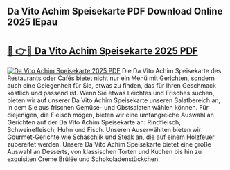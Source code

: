 ## Da Vito Achim Speisekarte PDF Download Online 2025 IEpau

# <h2><a href="http://gcbji8.nevu.top/?p=Da+Vito+Achim+Speisekarte">🔗 👉🔴 Da Vito Achim Speisekarte 2025 PDF</a></h2>

[![Da Vito Achim Speisekarte 2025 PDF](https://i.imgur.com/dBaPXMq.png)](http://gcbji8.nevu.top/?p=Da+Vito+Achim+Speisekarte)
Die Da Vito Achim Speisekarte des Restaurants oder Cafés bietet nicht nur ein Menü mit Gerichten, sondern auch eine Gelegenheit für Sie, etwas zu finden, das für Ihren Geschmack köstlich und passend ist. Wenn Sie etwas Leichtes und Frisches suchen, bieten wir auf unserer Da Vito Achim Speisekarte unseren Salatbereich an, in dem Sie aus frischen Gemüse- und Obstsalaten wählen können. Für diejenigen, die Fleisch mögen, bieten wir eine umfangreiche Auswahl an Gerichten auf der Da Vito Achim Speisekarte an: Rindfleisch, Schweinefleisch, Huhn und Fisch. Unseren Auserwählten bieten wir Gourmet-Gerichte wie Schaschlik und Steak an, die auf einem Holzfeuer zubereitet werden. Unsere Da Vito Achim Speisekarte bietet eine große Auswahl an Desserts, von klassischen Torten und Kuchen bis hin zu exquisiten Crème Brûlée und Schokoladenstückchen.

